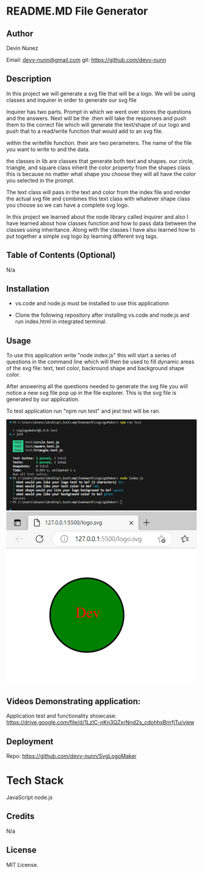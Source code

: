 # README.MD File Generator

## Author

Devin Nunez

Email: devv-nunn@gmail.com
git: https://github.com/devv-nunn

## Description

In this project we will generate a svg file that will be a logo. We will be using classes and inquirer in order to generate our svg file  

Inquirer has two parts. Prompt in which we went over stores the questions and the answers. Next will be the .then will take the responses and push them to the correct file which will generate the text/shape of our logo and push that to a read/write function that would add to an svg file.

within the writefile function. their are two perameters. The name of the file you want to write to and the data.

the classes in lib are classes that generate both text and shapes. our circle, triangle, and square class inherit the color property from the shapes class this is because no matter what shape you choose they will all have the color you selected in the prompt. 

The text class will pass in the text and color from the index file and render the actual svg file and combines this text class with whatever shape class you choose so we can have a complete svg logo.

In this project we learned about the node library called inquirer and also I have learned about how classes function and how to pass data between the classes using inheritance. Along with the classes I have also learned how to put together a simple svg logo by learning different svg tags. 

## Table of Contents (Optional)

N/a

## Installation

- vs.code and node.js must be installed to use this applicationn

- Clone the following repository after installing vs.code and node.js and run index.html in integrated terminal.

## Usage

To use this application write "node index.js" this will start a series of questions in the command line which will then be used to fill dynamic areas of the svg file: text, text color, backround shape and background shape color.

After answering all the questions needed to generate the svg file you will notice a new svg file pop up in the file explorer. This is the svg file is generated by our application.

To test application run "npm run test" and jest test will be ran.

![Website screenshot](./assets/images/Capture1.PNG)
![Website screenshot](./assets/images/Capture2.PNG)


## Videos Demonstrating application:

Application test and functionality showcase:
https://drive.google.com/file/d/1LzIC-nKn3QZxrNnd2s_cdohhxBnrfjTu/view

## Deployment

Repo: https://github.com/devv-nunn/SvgLogoMaker

# Tech Stack

JavaScript
node.js

## Credits

N/a

## License

MIT License.